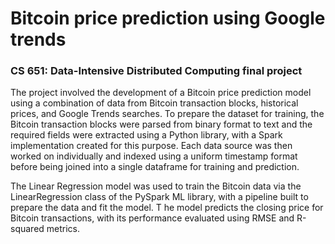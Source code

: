 # Bitcoin price prediction using Google trends
### CS 651: Data-Intensive Distributed Computing final project

The project involved the development of a Bitcoin price prediction model 
using a combination of data from Bitcoin transaction blocks, 
historical prices, and Google Trends searches. To prepare the dataset for training, 
the Bitcoin transaction blocks were parsed from binary format to text and the required 
fields were extracted using a Python library, with a Spark implementation created for this purpose. 
Each data source was then worked on individually and indexed using a uniform timestamp format 
before being joined into a single dataframe for training and prediction.

The Linear Regression model was used to train the Bitcoin
data via the LinearRegression class of the PySpark ML library, 
with a pipeline built to prepare the data and fit the model. T
he model predicts the closing price for Bitcoin transactions, with its performance evaluated using RMSE and R-squared metrics.
